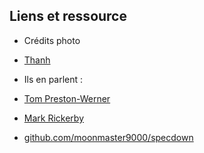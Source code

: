 ## Liens et ressource


* Crédits photo
 * [Thanh](http://clients.tranches-de-vie.com/index.php/2011/paris-web-2011/1015-ateliers/img-0275)

* Ils en parlent :
 * [Tom Preston-Werner](http://tom.preston-werner.com/2010/08/23/readme-driven-development.html)
 * [Mark Rickerby](http://www.slideshare.net/maetl/readme-driven-development-12783652)

* [github.com/moonmaster9000/specdown](https://github.com/moonmaster9000/specdown)